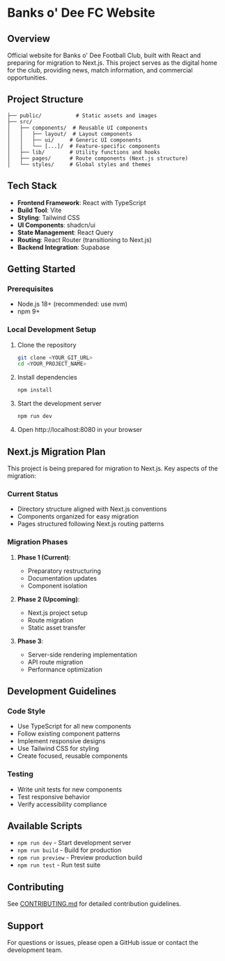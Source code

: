 
# Banks o' Dee FC Website

## Overview
Official website for Banks o' Dee Football Club, built with React and preparing for migration to Next.js. This project serves as the digital home for the club, providing news, match information, and commercial opportunities.

## Project Structure
```
├── public/           # Static assets and images
├── src/
│   ├── components/  # Reusable UI components
│   │   ├── layout/  # Layout components
│   │   ├── ui/     # Generic UI components
│   │   └── [...]/  # Feature-specific components
│   ├── lib/        # Utility functions and hooks
│   ├── pages/      # Route components (Next.js structure)
│   └── styles/     # Global styles and themes
```

## Tech Stack
- **Frontend Framework**: React with TypeScript
- **Build Tool**: Vite
- **Styling**: Tailwind CSS
- **UI Components**: shadcn/ui
- **State Management**: React Query
- **Routing**: React Router (transitioning to Next.js)
- **Backend Integration**: Supabase

## Getting Started

### Prerequisites
- Node.js 18+ (recommended: use nvm)
- npm 9+

### Local Development Setup
1. Clone the repository
   ```bash
   git clone <YOUR_GIT_URL>
   cd <YOUR_PROJECT_NAME>
   ```

2. Install dependencies
   ```bash
   npm install
   ```

3. Start the development server
   ```bash
   npm run dev
   ```

4. Open http://localhost:8080 in your browser

## Next.js Migration Plan

This project is being prepared for migration to Next.js. Key aspects of the migration:

### Current Status
- Directory structure aligned with Next.js conventions
- Components organized for easy migration
- Pages structured following Next.js routing patterns

### Migration Phases
1. **Phase 1 (Current)**: 
   - Preparatory restructuring
   - Documentation updates
   - Component isolation

2. **Phase 2 (Upcoming)**:
   - Next.js project setup
   - Route migration
   - Static asset transfer

3. **Phase 3**:
   - Server-side rendering implementation
   - API route migration
   - Performance optimization

## Development Guidelines

### Code Style
- Use TypeScript for all new components
- Follow existing component patterns
- Implement responsive designs
- Use Tailwind CSS for styling
- Create focused, reusable components

### Testing
- Write unit tests for new components
- Test responsive behavior
- Verify accessibility compliance

## Available Scripts
- `npm run dev` - Start development server
- `npm run build` - Build for production
- `npm run preview` - Preview production build
- `npm run test` - Run test suite

## Contributing
See [CONTRIBUTING.md](./CONTRIBUTING.md) for detailed contribution guidelines.

## Support
For questions or issues, please open a GitHub issue or contact the development team.

